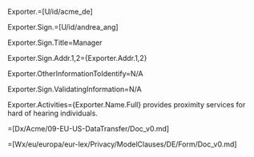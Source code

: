 Exporter.=[U/id/acme_de]

Exporter.Sign.=[U/id/andrea_ang]

Exporter.Sign.Title=Manager

Exporter.Sign.Addr.1,2={Exporter.Addr.1,2}

Exporter.OtherInformationToIdentify=N/A

Exporter.Sign.ValidatingInformation=N/A

Exporter.Activities={Exporter.Name.Full} provides proximity services for hard of hearing individuals.

=[Dx/Acme/09-EU-US-DataTransfer/Doc_v0.md]

=[Wx/eu/europa/eur-lex/Privacy/ModelClauses/DE/Form/Doc_v0.md]
